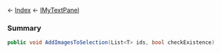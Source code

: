 ← [Index](Api-Index) ← [IMyTextPanel](Sandbox.ModAPI.Ingame.IMyTextPanel)

### Summary

```csharp
public void AddImagesToSelection(List<T> ids, bool checkExistence)
```

